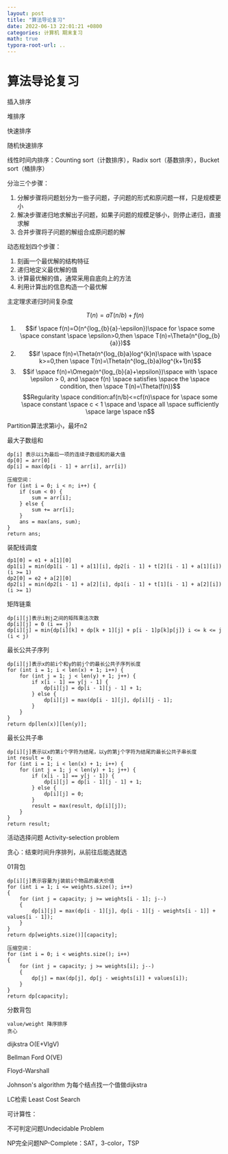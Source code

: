 ```yaml
---
layout: post
title: "算法导论复习"
date: 2022-06-13 22:01:21 +0800
categories: 计算机 期末复习
math: true
typora-root-url: ..
---
```


# 算法导论复习

插入排序

堆排序

快速排序

随机快速排序

线性时间内排序：Counting sort（计数排序），Radix sort（基数排序），Bucket sort（桶排序）



分治三个步骤：

1. 分解步骤将问题划分为一些子问题，子问题的形式和原问题一样，只是规模更小
2. 解决步骤递归地求解出子问题，如果子问题的规模足够小，则停止递归，直接求解
3. 合并步骤将子问题的解组合成原问题的解



动态规划四个步骤：

1. 刻画一个最优解的结构特征
2. 递归地定义最优解的值
3. 计算最优解的值，通常采用自底向上的方法
4. 利用计算出的信息构造一个最优解



主定理求递归时间复杂度

$$T(n)=aT(n/b) + f(n)$$

1. $$if \space f(n)=O(n^{log_{b}{a}-\epsilon})\space for \space some \space constant \space \epsilon>0,then \space T(n)=\Theta(n^{log_{b}{a}})$$
2. $$if \space f(n)=\Theta(n^{log_{b}a}log^{k}n)\space with \space k>=0,then \space T(n)=\Theta(n^{log_{b}a}log^{k+1}n)$$
3. $$if \space f(n)=\Omega(n^{log_{b}{a}+\epsilon})\space with \space \epsilon > 0, and \space f(n) \space satisfies \space the \space condition, then \space T(n)=\Theta(f(n))$$
   $$Regularity \space condition:af(n/b)<=cf(n)\space for \space some \space constant \space c < 1 \space and \space all \space sufficiently \space large \space n$$



Partition算法求第i小，最坏n2



最大子数组和

```
dp[i] 表示以i为最后一项的连续子数组和的最大值
dp[0] = arr[0]
dp[i] = max(dp[i - 1] + arr[i], arr[i])

压缩空间：
for (int i = 0; i < n; i++) {
	if (sum < 0) {
		sum = arr[i];
	} else {
		sum += arr[i];
	}
	ans = max(ans, sum);
}
return ans;
```



装配线调度

```
dp1[0] = e1 + a[1][0]
dp1[i] = min(dp1[i - 1] + a[1][i], dp2[i - 1] + t[2][i - 1] + a[1][i]) (i >= 1)
dp2[0] = e2 + a[2][0]
dp2[i] = min(dp2[i - 1] + a[2][i], dp1[i - 1] + t[1][i - 1] + a[2][i]) (i >= 1)
```



矩阵链乘

```
dp[i][j]表示i到j之间的矩阵乘法次数
dp[i][j] = 0 (i == j)
dp[i][j] = min{dp[i][k] + dp[k + 1][j] + p[i - 1]p[k]p[j]} i <= k <= j (i < j)
```



最长公共子序列

```
dp[i][j]表示x的前i个和y的前j个的最长公共子序列长度
for (int i = 1; i < len(x) + 1; i++) {
	for (int j = 1; j < len(y) + 1; j++) {
        if x[i - 1] == y[j - 1] {
            dp[i][j] = dp[i - 1][j - 1] + 1;
        } else {
            dp[i][j] = max(dp[i - 1][j], dp[i][j - 1];
        }
	}
}
return dp[len(x)][len(y)];
```



最长公共子串

```
dp[i][j]表示以x的第i个字符为结尾，以y的第j个字符为结尾的最长公共子串长度
int result = 0;
for (int i = 1; i < len(x) + 1; i++) {
	for (int j = 1; j < len(y) + 1; j++) {
		if (x[i - 1] == y[j - 1]) {
			dp[i][j] = dp[i - 1][j - 1] + 1;
		} else {
			dp[i][j] = 0;
		}
		result = max(result, dp[i][j]);
	}
}
return result;
```



活动选择问题 Activity-selection problem

贪心：结束时间升序排列，从前往后能选就选



01背包

```
dp[i][j]表示容量为j装前i个物品的最大价值
for (int i = 1; i <= weights.size(); i++)
{
    for (int j = capacity; j >= weights[i - 1]; j--)
    {
    	dp[i][j] = max(dp[i - 1][j], dp[i - 1][j - weights[i - 1]] + values[i - 1]);
    }
}
return dp[weights.size()][capacity];

压缩空间：
for (int i = 0; i < weights.size(); i++)
{
    for (int j = capacity; j >= weights[i]; j--)
    {
    	dp[j] = max(dp[j], dp[j - weights[i]] + values[i]);
    }
}
return dp[capacity];
```



分数背包

```
value/weight 降序排序
贪心
```



dijkstra O(E+VlgV)

Bellman Ford O(VE)

Floyd-Warshall

Johnson's algorithm 为每个结点找一个值做dijkstra

LC检索 Least Cost Search



可计算性：

不可判定问题Undecidable Problem

NP完全问题NP-Complete：SAT，3-color，TSP


